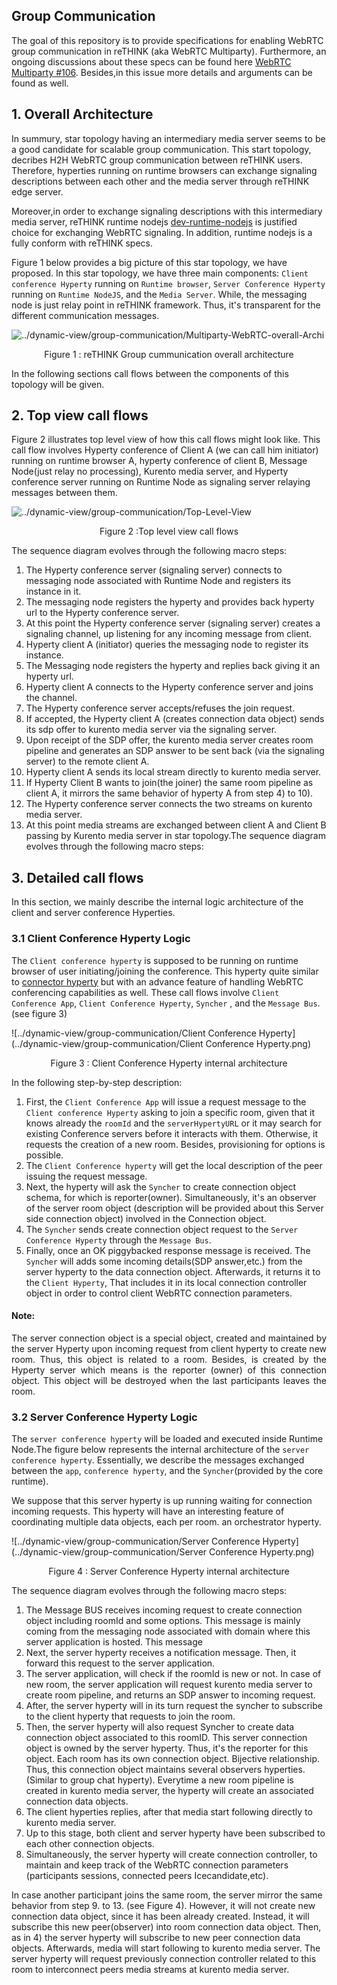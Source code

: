 ## Group Communication
The goal of this repository is to provide specifications for enabling WebRTC group communication in reTHINK (aka WebRTC Multiparty). Furthermore, an ongoing discussions about these specs can be found here [WebRTC Multiparty #106](https://github.com/reTHINK-project/dev-runtime-core/issues/106#issuecomment-245019063). Besides,in this issue more details and arguments can be found as well.

## 1. Overall Architecture

In summury, star topology having an intermediary media server seems to be a good candidate for scalable group communication.
This start topology, decribes H2H WebRTC group communication between reTHINK users. Therefore, hyperties running on runtime browsers can exchange signaling descriptions between each other and the media server through reTHINK edge server.

Moreover,in order to exchange signaling descriptions with this intermediary media server, reTHINK runtime nodejs [dev-runtime-nodejs](https://github.com/reTHINK-project/dev-runtime-nodejs) is justified choice for exchanging WebRTC signaling. In addition, runtime nodejs is a fully conform with reTHINK specs.

Figure 1 below provides a big picture of this star topology, we have proposed. In this star topology, we have three main components: `Client conference Hyperty` running on `Runtime browser`, `Server Conference Hyperty` running on `Runtime NodeJS`, and the `Media Server`. While, the messaging node is just relay point in reTHINK framework. Thus, it's transparent for the different communication messages.

![../dynamic-view/group-communication/Multiparty-WebRTC-overall-Archi](../dynamic-view/group-communication/Multiparty-WebRTC-overall-Archi.png)
<p align="center">
  Figure 1 : reTHINK Group cummunication overall architecture
</p>

In the following sections call flows between the components of this topology will be given.

## 2. Top view call flows

Figure 2 illustrates top level view of how this call flows might look like.
This call flow involves Hyperty conference of Client A (we can call him initiator) running on runtime browser A, hyperty conference of client B, Message Node(just relay no processing), Kurento media server, and Hyperty conference server running on Runtime Node as signaling server relaying messages between them.

![../dynamic-view/group-communication/Top-Level-View](../dynamic-view/group-communication/Top-Level-View.png)
<p align="center">
  Figure 2 :Top level view call flows
</p>

The sequence diagram evolves through the following macro steps:

1. The Hyperty conference server (signaling server) connects to messaging node associated with Runtime Node and registers its instance in it.
2. The messaging node registers the hyperty and provides back hyperty url to the Hyperty conference server.
3. At this point the Hyperty conference server (signaling server) creates a signaling channel, up listening for any incoming message from client.
4. Hyperty client A (initiator) queries the messaging node to register its instance.
5. The Messaging node registers the hyperty and replies back giving it an hyperty url.
6. Hyperty client A connects to the Hyperty conference server and joins the channel.
7. The Hyperty conference server accepts/refuses the join request.
8. If accepted, the Hyperty client A (creates connection data object) sends its sdp offer to kurento media server via the signaling server.
9. Upon receipt of the SDP offer, the kurento media server creates room pipeline and generates an SDP answer to be sent back (via the signaling server) to the remote client A.
10. Hyperty client A sends its local stream directly to kurento media server.
11. If Hyperty Client B wants to join(the joiner) the same room pipeline as client A, it mirrors the same behavior of hyperty A from step 4) to 10).
12. The Hyperty conference server connects the two streams on kurento media server.
13. At this point media streams are exchanged between client A and Client B passing by Kurento media server in star topology.The sequence diagram evolves through the following macro steps:
## 3. Detailed call flows
In this section, we mainly describe the internal logic architecture of the client and server conference Hyperties.

### 3.1 Client Conference Hyperty Logic

The `Client conference hyperty` is supposed to be running on runtime browser of user initiating/joining the conference. This hyperty quite similar to [connector hyperty](https://github.com/reTHINK-project/dev-hyperty/tree/master/docs/connector) but with an advance feature of handling WebRTC conferencing capabilities as well. These call flows involve `Client Conference App`, `Client Conference Hyperty`, `Syncher` , and the `Message Bus`.(see figure 3)

![../dynamic-view/group-communication/Client Conference Hyperty](../dynamic-view/group-communication/Client Conference Hyperty.png)
<p align="center">
  Figure 3 : Client Conference Hyperty internal architecture
</p>

In the following step-by-step description:

1. First, the `Client Conference App` will issue a request message to the `Client conference Hyperty` asking to join a specific room, given that it knows already the `roomId` and the `serverHypertyURL` or it may search for existing Conference servers before it interacts with them. Otherwise, it requests the creation of a new room. Besides, provisioning for options is possible.
2. The `Client Conference hyperty` will get the local description of the peer issuing the request message.
3. Next, the hyperty will ask the `Syncher` to create connection object schema, for which is reporter(owner). Simultaneously, it's an observer of the server room object (description will be provided about this Server side connection object) involved in the Connection object.
4. The `Syncher` sends create connection object request to the `Server Conference Hyperty` through the `Message Bus`.
5. Finally, once an OK piggybacked response message is received. The `Syncher` will adds some incoming details(SDP answer,etc.) from the server hyperty to the data connection object. Afterwards, it returns it to the `Client Hyperty`, That includes it in its local connection controller object in order to control client WebRTC connection parameters.

#### Note:
<p align="justify">The server connection object is a special object, created and maintained by the server Hyperty upon incoming request from client hyperty to create new room. Thus, this object is related to a room. Besides, is created by the Hyperty server which means is the reporter (owner) of this connection object. This object will be destroyed when the last participants leaves the room.</p>

### 3.2 Server Conference Hyperty Logic

The `server conference hyperty` will be loaded and executed inside Runtime Node.The figure below represents the internal architecture of the `server conference hyperty`. Essentially, we describe the messages exchanged between the `app`, `conference hyperty`, and the `Syncher`(provided by the core runtime).

We suppose that this server hyperty is up running waiting for connection incoming requests. This hyperty will have an interesting feature of coordinating multiple data objects, each per room. an orchestrator hyperty.

![../dynamic-view/group-communication/Server Conference Hyperty](../dynamic-view/group-communication/Server Conference Hyperty.png)
<p align="center">
  Figure 4 : Server Conference Hyperty internal architecture
</p>

The sequence diagram evolves through the following macro steps:  
1. The Message BUS receives incoming request to create connection object including roomId and some options. This message is mainly coming from the messaging node associated with domain where this server application is hosted. This message  
2. Next, the server hyperty receives a notification message. Then, it forward this request to the server application.
3. The server application, will check if the roomId is new or not. In case of new room, the server application will request kurento media server to create room pipeline, and returns an SDP answer to incoming request.
4. After, the server hyperty will in its turn request the syncher to subscribe to the client hyperty that requests to join the room.  
5. Then, the server hyperty will also request Syncher to create data connection object associated to this roomID. This server connection object is owned by the server hyperty. Thus, it's the reporter for this object. Each room has its own connection object. Bijective relationship. Thus, this connection object maintains several observers hyperties. (Similar to group chat hyperty). Everytime a new room pipeline is created in kurento media server, the hyperty will create an associated connection data objects.
6. The client hyperties replies, after that media start following directly to kurento media server.
7. Up to this stage, both client and server hyperty have been subscribed to each other connection objects.
8. Simultaneously, the server hyperty will create connection controller, to maintain and keep track of the WebRTC connection parameters (participants sessions, connected peers Icecandidate,etc).

In case another participant joins the same room, the server mirror the same behavior from step 9. to 13. (see Figure 4). However, it will not create new connection data object, since it has been already created. Instead, it will subscribe this new peer(observer) into room connection data object. Then, as in 4) the server hyperty will subscribe to new peer connection data objects. Afterwards, media will start following to kurento media server. The server hyperty will request previously connection controller related to this room to interconnect  peers media streams at kurento media server.
